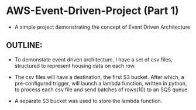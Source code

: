 # AWS-Event-Driven-Project (Part 1)
* A simple project demonstrating the concept of Event Driven Architecture

## OUTLINE:

* To demonstate event driven architecture, I have a set of csv files, structured to represent housing data on each row.

* The csv files will have a destination, the first S3 bucket. After which, a pre-configured trigger, will launch a lambda function, written in python, to process each csv file and send batches of rows(10) to an SQS queue.

* A separate S3 bucket was used to store the lambda function.
